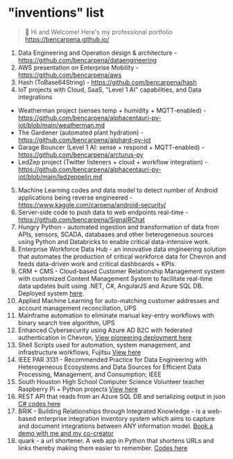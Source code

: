 # "inventions" list
> 👋 Hi and Welcome! Here's my professional portfolio https://bencarpena.github.io/

1. Data Engineering and Operation design & architecture - https://github.com/bencarpena/dataengineering
2. AWS presentation on Enterprise Mobility - https://github.com/bencarpena/aws
3. Hash (ToBase64String) - https://github.com/bencarpena/hash
4. IoT projects with Cloud, SaaS, "Level 1 AI" capabilities, and Data integrations
* Weatherman project (senses temp + humidity + MQTT-enabled) - https://github.com/bencarpena/alphacentauri-py-iot/blob/main/weatherman.md
* The Gardener (automated plant hydration) - https://github.com/bencarpena/alphard-py-iot
* Garage Bouncer (Level 1 AI: sense + respond + MQTT-enabled) - https://github.com/bencarpena/arcturus-py
* LedZep project (Twitter listeners + cloud + workflow integration) - https://github.com/bencarpena/alphacentauri-py-iot/blob/main/ledzeppelin.md
5. Machine Learning codes and data model to detect number of Android applications being reverse engineered - https://www.kaggle.com/carpena/android-security/
6. Server-side code to push data to web endpoints real-time - https://github.com/bencarpena/SignalRChat
7. Hungry Python - automated ingestion and transformation of data from APIs, sensors, SCADA, databases and other heterogeneous sources using Python and Databricks to enable critical data-intensive work.
8. Enterprise Workforce Data Hub - an innovative data engineering solution that automates the production of critical workforce data for Chevron and feeds data-driven work and critical dashboards + KPIs.
9. CRM + CMS - Cloud-based Customer Relationship Management system with customized Content Management System to facilitate real-time data updates built using .NET, C#,  AngularJS and Azure SQL DB. Deployed system [here](https://lrmidland.azurewebsites.net).
10. Applied Machine Learning for auto-matching customer addresses and account management reconciliation, UPS
11. Mainframe automation to eliminate manual key-entry workflows with binary search tree algorithm, UPS
12. Enhanced Cybersecurity using Azure AD B2C with federated authentication in Chevron, [View pioneering deployment here](https://chevroncorporation.ease.apperian.com/)
13. Shell Scripts used for automation, system management, and infrastructure workflows, Fujitsu [View here](https://github.com/bencarpena/binsh)
14. IEEE PAR 3131 - Recommended Practice for Data Engineering with Heterogeneous Ecosystems and Data Sources for Efficient Data Processing, Management, and Consumption; IEEE
15. South Houston High School Computer Science Volunteer teacher Raspberry Pi + Python projects [View here](https://github.com/bencarpena/shhs-shared)
16. REST API that reads from an Azure SQL DB and serializing output in json [C# codes here](https://github.com/bencarpena/quantum-presentation/tree/main/api/api_analysis/analysisapi)
17. BRIK - Building Relationships through Integrated Knowledge - is a web-based enterprise integration inventory system which aims to capture and document integrations between ANY information model. [Book a demo with me and my co-creator](https://brik.azurewebsites.net)
18. quark - a url shortener. A web app in Python that shortens URLs and links thereby making them easier to remember. [Codes here](https://github.com/bencarpena/quark)
